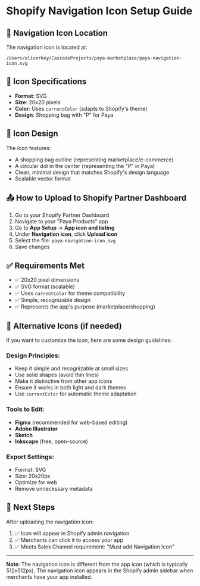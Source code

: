 # Shopify Navigation Icon Setup Guide

## 📍 Navigation Icon Location

The navigation icon is located at:
```
/Users/oliverkey/CascadeProjects/paya-marketplace/paya-navigation-icon.svg
```

## 📐 Icon Specifications

- **Format**: SVG
- **Size**: 20x20 pixels
- **Color**: Uses `currentColor` (adapts to Shopify's theme)
- **Design**: Shopping bag with "P" for Paya

## 🎨 Icon Design

The icon features:
- A shopping bag outline (representing marketplace/e-commerce)
- A circular dot in the center (representing the "P" in Paya)
- Clean, minimal design that matches Shopify's design language
- Scalable vector format

## 📤 How to Upload to Shopify Partner Dashboard

1. Go to your Shopify Partner Dashboard
2. Navigate to your "Paya Products" app
3. Go to **App Setup** → **App icon and listing**
4. Under **Navigation icon**, click **Upload icon**
5. Select the file: `paya-navigation-icon.svg`
6. Save changes

## ✅ Requirements Met

- ✅ 20x20 pixel dimensions
- ✅ SVG format (scalable)
- ✅ Uses `currentColor` for theme compatibility
- ✅ Simple, recognizable design
- ✅ Represents the app's purpose (marketplace/shopping)

## 🔄 Alternative Icons (if needed)

If you want to customize the icon, here are some design guidelines:

### Design Principles:
- Keep it simple and recognizable at small sizes
- Use solid shapes (avoid thin lines)
- Make it distinctive from other app icons
- Ensure it works in both light and dark themes
- Use `currentColor` for automatic theme adaptation

### Tools to Edit:
- **Figma** (recommended for web-based editing)
- **Adobe Illustrator**
- **Sketch**
- **Inkscape** (free, open-source)

### Export Settings:
- Format: SVG
- Size: 20x20px
- Optimize for web
- Remove unnecessary metadata

## 🎯 Next Steps

After uploading the navigation icon:
1. ✅ Icon will appear in Shopify admin navigation
2. ✅ Merchants can click it to access your app
3. ✅ Meets Sales Channel requirement: "Must add Navigation Icon"

---

**Note**: The navigation icon is different from the app icon (which is typically 512x512px). The navigation icon appears in the Shopify admin sidebar when merchants have your app installed.
